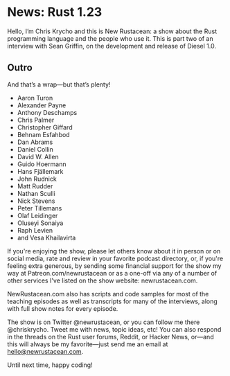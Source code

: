 # News: Rust 1.23

Hello, I’m Chris Krycho and this is New Rustacean: a show about the Rust programming language and the people who use it. This is part two of an interview with Sean Griffin, on the development and release of Diesel 1.0.

## Outro

And that’s a wrap—but that’s plenty!

* Aaron Turon
* Alexander Payne
* Anthony Deschamps
* Chris Palmer
* Christopher Giffard
* Behnam Esfahbod
* Dan Abrams
* Daniel Collin
* David W. Allen
* Guido Hoermann
* Hans Fjällemark
* John Rudnick
* Matt Rudder
* Nathan Sculli
* Nick Stevens
* Peter Tillemans
* Olaf Leidinger
* Oluseyi Sonaiya
* Raph Levien
* and Vesa Khailavirta

If you're enjoying the show, please let others know about it in person or on social media, rate and review in your favorite podcast directory, or, if you're feeling extra generous, by sending some financial support for the show my way at Patreon.com/newrustacean or as a one-off via any of a number of other services I've listed on the show website: newrustacean.com.

NewRustacean.com also has scripts and code samples for most of the teaching episodes as well as transcripts for many of the interviews, along with full show notes for every episode.

The show is on Twitter @newrustacean, or you can follow me there @chriskrycho. Tweet me with news, topic ideas, etc! You can also respond in the threads on the Rust user forums, Reddit, or Hacker News, or—and this will always be my favorite—just send me an email at hello@newrustacean.com.

Until next time, happy coding!
